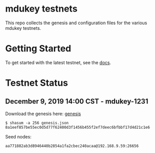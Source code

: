 # mdukey testnets

This repo collects the genesis and configuration files for the various mdukey testnets.

# Getting Started

To get started with the latest testnet, see the [docs](https://github.com/mdukey/mdukey/blob/master/doc/join-the-testnet.md).

# Testnet Status

## December 9, 2019 14:00 CST - mdukey-1231

Download the genesis here: [genesis](lastest/genesis.json)

```
$ shasum -a 256 genesis.json
8a1eef857be55ec0d5d77f62400d3f1456b455f2ef7deec6bfbbf17d4d21c1e6
```

Seed nodes:

```
aa771882ab3d8946440b2854a1fa2cbec240acaa@192.168.9.59:26656
```